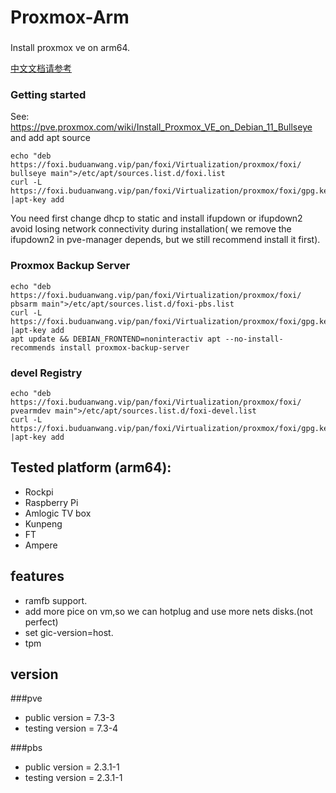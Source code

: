 # Proxmox-Arm

###
Install proxmox ve on arm64. 

[中文文档请参考](https://foxi.buduanwang.vip/virtualization/pve/1902.html/)

### Getting started

See: https://pve.proxmox.com/wiki/Install_Proxmox_VE_on_Debian_11_Bullseye and add apt source

```
echo "deb https://foxi.buduanwang.vip/pan/foxi/Virtualization/proxmox/foxi/ bullseye main">/etc/apt/sources.list.d/foxi.list
curl -L  https://foxi.buduanwang.vip/pan/foxi/Virtualization/proxmox/foxi/gpg.key |apt-key add 
```

You need first change dhcp to static and install ifupdown or ifupdown2 avoid losing network connectivity during installation( we remove the ifupdown2 in pve-manager depends, but we still recommend install it first).

### Proxmox Backup Server
```
echo "deb https://foxi.buduanwang.vip/pan/foxi/Virtualization/proxmox/foxi/ pbsarm main">/etc/apt/sources.list.d/foxi-pbs.list
curl -L  https://foxi.buduanwang.vip/pan/foxi/Virtualization/proxmox/foxi/gpg.key |apt-key add 
apt update && DEBIAN_FRONTEND=noninteractiv apt --no-install-recommends install proxmox-backup-server 
```

### devel Registry

```
echo "deb https://foxi.buduanwang.vip/pan/foxi/Virtualization/proxmox/foxi/ pvearmdev main">/etc/apt/sources.list.d/foxi-devel.list
curl -L  https://foxi.buduanwang.vip/pan/foxi/Virtualization/proxmox/foxi/gpg.key |apt-key add 
```

## Tested platform (arm64):
- Rockpi
- Raspberry Pi
- Amlogic TV box
- Kunpeng
- FT
- Ampere 

## features

- ramfb support.
- add more pice on vm,so we can hotplug and use more nets disks.(not perfect)
- set gic-version=host.
- tpm

## version

###pve
- public version = 7.3-3
- testing version = 7.3-4

###pbs
- public version = 2.3.1-1
- testing version = 2.3.1-1

